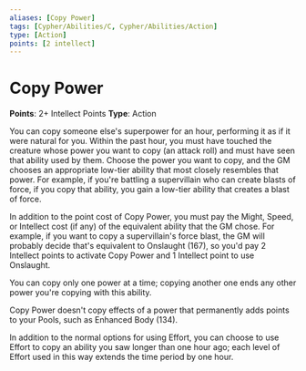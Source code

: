 ```yaml
---
aliases: [Copy Power]
tags: [Cypher/Abilities/C, Cypher/Abilities/Action]
type: [Action]
points: [2 intellect]
---
```


# Copy Power

**Points**: 2+ Intellect Points
**Type**: Action

You can copy someone else's superpower for an hour, performing it as if it were natural for you. Within the past hour, you must have touched the creature whose power you want to copy (an attack roll) and must have seen that ability used by them. Choose the power you want to copy, and the GM chooses an appropriate low-tier ability that most closely resembles that power. For example, if you're battling a supervillain who can create blasts of force, if you copy that ability, you gain a low-tier ability that creates a blast of force.

In addition to the point cost of Copy Power, you must pay the Might, Speed, or Intellect cost (if any) of the equivalent ability that the GM chose. For example, if you want to copy a supervillain's force blast, the GM will probably decide that's equivalent to Onslaught (167), so you'd pay 2 Intellect points to activate Copy Power and 1 Intellect point to use Onslaught.

You can copy only one power at a time; copying another one ends any other power you're copying with this ability.

Copy Power doesn't copy effects of a power that permanently adds points to your Pools, such as Enhanced Body (134).

In addition to the normal options for using Effort, you can choose to use Effort to copy an ability you saw longer than one hour ago; each level of Effort used in this way extends the time period by one hour.
